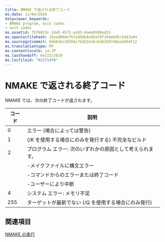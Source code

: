 ```yaml
---
title: NMAKE で返される終了コード
ms.date: 11/04/2016
helpviewer_keywords:
- NMAKE program, exit codes
- exit codes
ms.assetid: 75f6913c-1da5-4572-a2d3-8a4e058bed15
ms.openlocfilehash: 25ea4060e7b7a968b6a9da78f344e645c5d43a44
ms.sourcegitcommit: 0ab61bc3d2b6cfbd52a16c6ab2b97a8ea1864f12
ms.translationtype: MT
ms.contentlocale: ja-JP
ms.lasthandoff: 04/23/2019
ms.locfileid: "62271470"
---
```

# <a name="exit-codes-from-nmake"></a>NMAKE で返される終了コード

NMAKE では、次の終了コードが返されます。

|コード|説明|
|----------|-------------|
|0|エラー (場合によっては警告)|
|1|(/K を使用する場合にのみを発行する) 不完全なビルド|
|2|プログラム エラー: 次のいずれかの原因として考えられます。|
||-メイクファイルに構文エラー|
||-コマンドからのエラーまたは終了コード|
||-ユーザーにより中断|
|4|システム エラー: メモリ不足|
|255|ターゲットが最新でない (/Q を使用する場合にのみ発行)|

## <a name="see-also"></a>関連項目

[NMAKE の実行](running-nmake.md)
